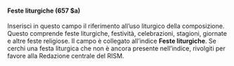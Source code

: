 #### Feste liturgiche (657 $a) 

Inserisci in questo campo il riferimento all’uso liturgico della composizione. Questo comprende feste liturgiche, festività, celebrazioni, stagioni, giornate e altre feste religiose.&nbsp;Il campo è collegato all’indice **Feste liturgiche**. Se cerchi una festa liturgica che non è ancora presente nell’indice, rivolgiti per favore alla Redazione centrale del RISM.&nbsp;